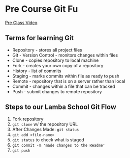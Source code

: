 # Pre Course Git Fu
[Pre Class Video](https://youtu.be/ZihgMcrHOF4)
## Terms for learning Git
 * Repository - stores all project files
 * Git - Version Control - monitors changes within files
 * Clone - copies repository to local machine
 * Fork - creates your own copy of a repository 
 * History - list of commits
 * Staging - marks commits within file as ready to push
 * Remote - repository that is on a server rather than local
 * Commit - changes within a file that can be tracked
 * Push - submit changes to remote repository

## Steps to our Lamba School Git Flow
1. Fork repository
2. `git clone` w/ the repository URL 
3. After Changes Made: `git status`
4. `git add <file-name>` 
5. `git status` to check what is staged
6. `git commit -m 'made changes to the Readme'`
7. `git push`
